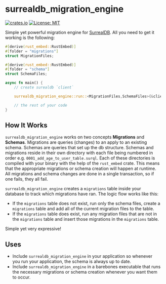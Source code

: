 # surrealdb_migration_engine

[![crates.io](https://img.shields.io/crates/v/surrealdb_migration_engine.svg)](https://crates.io/crates/surrealdb_migration_engine)
[![License: MIT](https://img.shields.io/badge/license-MIT-purple.svg)](https://opensource.org/licenses/MIT)

Simple yet powerful migration engine for [SurrealDB](https://github.com/surrealdb/surrealdb). All you need to get it working is the following:
```rust
#[derive(rust_embed::RustEmbed)]
#[folder = "migrations"]
struct MigrationFiles;

#[derive(rust_embed::RustEmbed)]
#[folder = "schema"]
struct SchemaFiles;

async fn main() {
    // create surealdb `client`

    surrealdb_migration_engine::run::<MigrationFiles,SchemaFiles>(&client).await?;

    // the rest of your code
}
```
## How It Works
`surrealdb_migration_engine` works on two concepts **Migrations** and **Schemas**. Migrations are queries (changes) to an apply to an existing schema. Schemas are queries that set up the db structure. Schemas and migrations reside in their own directory with each file being numbered in order e.g. `0001_add_age_to_user_table.surql`. Each of these directories is compiled with your binary with the help of the `rust_embed` crate. This means that the appropriate migrations or schema creation will happen at runtime. All migrations and schema changes are done in a single transaction, so if one fails, they all fail.

`surrealdb_migration_engine` creates a `migrations` table inside your database to track which migrations have ran. The logic flow works like this: 
- If the `migrations` table does not exist, run only the schema files, create a `migrations` table and add all of the current migration files to the table.
- If the `migrations` table does exist, run any migration files that are not in the `migrations` table and insert those migrations in the `migrations` table.

Simple yet very expressive!

## Uses
- Include `surrealdb_migration_engine` in your application so whenever you run your application, the schema is always up to date.
- Include `surrealdb_migration_engine` in a barebones executable that runs the necessary migrations or schema creation whenever you want them to occur.
